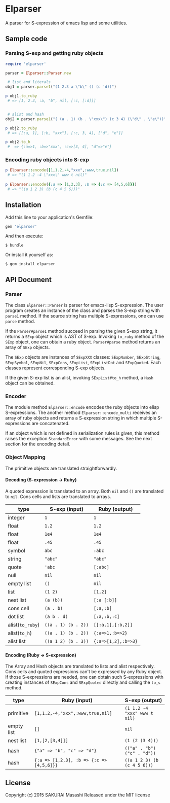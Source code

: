 # Elparser

A parser for S-expression of emacs lisp and some utilities.

## Sample code

### Parsing S-exp and getting ruby objects

```ruby
require 'elparser'

parser = Elparser::Parser.new

 # list and literals
obj1 = parser.parse1("(1 2.3 a \"b\" () (c 'd))")

p obj1.to_ruby
 # => [1, 2.3, :a, "b", nil, [:c, [:d]]]


 # alist and hash
obj2 = parser.parse1("( (a . 1) (b . \"xxx\") (c 3 4) (\"d\" . \"e\"))")

p obj2.to_ruby
 # => [[:a, 1], [:b, "xxx"], [:c, 3, 4], ["d", "e"]] 

p obj2.to_h
 #  => {:a=>1, :b=>"xxx", :c=>[3, 4], "d"=>"e"} 
```

### Encoding ruby objects into S-exp

```ruby
p Elparser::encode([1,1.2,-4,"xxx",:www,true,nil])
 # => "(1 1.2 -4 \"xxx\" www t nil)"
 
p Elparser::encode({:a => [1,2,3], :b => {:c => [4,5,6]}})
 # => "((a 1 2 3) (b (c 4 5 6)))"
```

## Installation

Add this line to your application's Gemfile:

```ruby
gem 'elparser'
```

And then execute:

    $ bundle

Or install it yourself as:

    $ gem install elparser


## API Document

### Parser

The class `Elparser::Parser` is parser for emacs-lisp S-expression.
The user program creates an instance of the class and parses the S-exp
string with `parse1` method. If the source string has multiple
S-expressions, one can use `parse` method.

If the `Parser#parse1` method succeed in parsing the given S-exp
string, it returns a `SExp` object which is AST of S-exp. Invoking
`to_ruby` method of the `SExp` object, one can obtain a ruby object.
`Parser#parse` method returns an array of `SExp` objects.

The `SExp` objects are instances of `SExpXXX` classes: `SExpNumber`,
`SExpString`, `SExpSymbol`, `SExpNil`, `SExpCons`, `SExpList`,
`SExpListDot` and `SExpQuoted`. Each classes represent corresponding
S-exp objects.

If the given S-exp list is an alist, invoking `SExpList#to_h` method,
a `Hash` object can be obtained.

### Encoder

The module method `Elparser::encode` encodes the ruby objects into
elisp S-expressions. The another method `Elparser::encode_multi`
receives an array of ruby objects and returns a S-expression string in
which multiple S-expressions are concatenated.

If an object which is not defined in serialization rules is given,
this method raises the exception `StandardError` with some messages.
See the next section for the encoding detail.

### Object Mapping

The primitive objects are translated straightforwardly.

#### Decoding (S-expression -> Ruby)

A quoted expression is translated to an array.
Both `nil` and `()` are translated to `nil`.
Cons cells and lists are translated to arrays.

| type             | S-exp (input)       | Ruby (output)       |
|------------------|---------------------|---------------------|
| integer          | `1`                 | `1`                 |
| float            | `1.2`               | `1.2`               |
| float            | `1e4`               | `1e4`               |
| float            | `.45`               | `.45`               |
| symbol           | `abc`               | `:abc`              |
| string           | `"abc"`             | `"abc"`             |
| quote            | `'abc`              | `[:abc]`            |
| null             | `nil`               | `nil`               |
| empty list       | `()`                | `nil`               |
| list             | `(1 2)`             | `[1,2]`             |
| nest list        | `(a (b))`           | `[:a [:b]]`         |
| cons cell        | `(a . b)`           | `[:a,:b]`           |
| dot list         | `(a b . d)`         | `[:a,:b,:c]`        |
| alist(`to_ruby`) | `((a . 1) (b . 2))` | `[[:a,1],[:b,2]]`   |
| alist(`to_h`)    | `((a . 1) (b . 2))` | `{:a=>1,:b=>2}`     |
| alist list       | `((a 1 2) (b . 3))` | `{:a=>[1,2],:b=>3}` |

#### Encoding (Ruby -> S-expression)

The Array and Hash objects are translated to lists and alist
respectively.  Cons cells and quoted expressions can't be expressed by
any Ruby object.  If those S-expressions are needed, one can obtain
such S-expressions with creating instances of `SExpCons` and
`SExpQuoted` directly and calling the `to_s` method.

| type       | Ruby (input)                             | S-exp (output)               |
|------------|------------------------------------------|------------------------------|
| primitive  | `[1,1.2,-4,"xxx",:www,true,nil]`         | `(1 1.2 -4 "xxx" www t nil)` |
| empty list | `[]`                                     | `nil`                        |
| nest list  | `[1,[2,[3,4]]]`                          | `(1 (2 (3 4)))`              |
| hash       | `{"a" => "b", "c" => "d"}`               | `(("a" . "b") ("c" . "d"))`  |
| hash       | `{:a => [1,2,3], :b => {:c => [4,5,6]}}` | `((a 1 2 3) (b (c 4 5 6)))`  |

## License

Copyright (c) 2015 SAKURAI Masashi
Released under the MIT license
